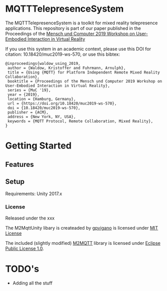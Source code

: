 # MQTTTelepresenceSystem

The MQTTTelepresenceSystem is a toolkit for mixed reality telepresence applications. This repository is part of our paper published in the Proceedings of the [Mensch und Computer 2019 Workshop on User-Embodied Interaction in Virtual Reality](http://muc2019.mensch-und-computer.de/)

If you use this system in an academic context, please use this DOI for citation: 10.18420/muc2019-ws-570, or use this bibtex:
```
@inproceedings{waldow_using_2019,
 author = {Waldow, Kristoffer and Fuhrmann, Arnulph},
 title = {Using {MQTT} for Platform Independent Remote Mixed Reality Collaboration},
 booktitle = {Proceedings of the Mensch und Computer 2019 Workshop on User-Embodied Interaction in Virtual Reality},
 series = {MuC '19},
 year = {2019},
 location = {Hamburg, Germany},
 url = {https://doi.org/10.18420/muc2019-ws-570},
 doi = {10.18420/muc2019-ws-570},
 publisher = {ACM},
 address = {New York, NY, USA},
 keywords = {MQTT Protocol, Remote Collaboration, Mixed Reality},
}
```
# Getting Started

## Features

## Setup
Requirements: Unity 2017.x

### License

Released under the xxx

The M2MqttUnity libary is createaded by [gpvigano](https://github.com/gpvigano/M2MqttUnity) is licensed under [MIT License](https://github.com/gpvigano/M2MqttUnity/blob/master/LICENSE.txt)

The included (slightly modified) [M2MQTT](https://github.com/eclipse/paho.mqtt.m2mqtt) library is licensed under [Eclipse Public License 1.0](https://github.com/eclipse/paho.mqtt.m2mqtt/blob/master/LICENSE).

# TODO's

- Adding all the stuff
